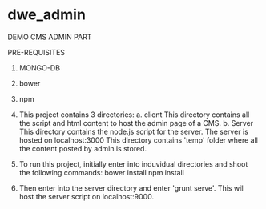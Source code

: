 # dwe_admin
DEMO CMS ADMIN PART

PRE-REQUISITES
  1. MONGO-DB
  2. bower
  3. npm


1. This project contains 3 directories:
    a. client
        This directory contains all the script and html content to host the admin page of a CMS. 
    b. Server
        This directory contains the node.js script for the server. The server is hosted on localhost:3000
        This directory contains 'temp' folder where all the content posted by admin is stored.        
    
2. To run this project, initially enter into induvidual directories and shoot the following commands:
    bower install
    npm install

3. Then enter into the server directory and enter 'grunt serve'. This will host the server script on localhost:9000.
